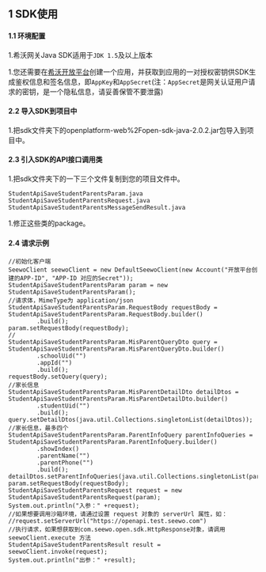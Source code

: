 ## 1 SDK使用

#### 1.1 环境配置

1.希沃网关Java SDK适用于`JDK 1.5`及以上版本

1.您还需要在[希沃开放平台](http://open.seewo.com/#/console)创建一个应用，并获取到应用的一对授权密钥供SDK生成鉴权信息和签名信息，即`AppKey`和`AppSecret`(注：`AppSecret`是网关认证用户请求的密钥，是一个隐私信息，请妥善保管不要泄露)

#### 2.2 导入SDK到项目中

1.把sdk文件夹下的openplatform-web%2Fopen-sdk-java-2.0.2.jar包导入到项目中。

#### 2.3 引入SDK的API接口调用类

1.把sdk文件夹下的一下三个文件复制到您的项目文件中。

```
StudentApiSaveStudentParentsParam.java
StudentApiSaveStudentParentsRequest.java
StudentApiSaveStudentParentsMessageSendResult.java
```

1.修正这些类的package。

#### 2.4 请求示例

```
//初始化客户端
SeewoClient seewoClient = new DefaultSeewoClient(new Account("开放平台创建的APP-ID", "APP-ID 对应的Secret"));
StudentApiSaveStudentParentsParam param = new StudentApiSaveStudentParentsParam();
//请求体，MimeType为 application/json
StudentApiSaveStudentParentsParam.RequestBody requestBody = StudentApiSaveStudentParentsParam.RequestBody.builder()
        .build();
param.setRequestBody(requestBody);
//
StudentApiSaveStudentParentsParam.MisParentQueryDto query = StudentApiSaveStudentParentsParam.MisParentQueryDto.builder()
        .schoolUid("")
        .appId("")
        .build();
requestBody.setQuery(query);
//家长信息
StudentApiSaveStudentParentsParam.MisParentDetailDto detailDtos = StudentApiSaveStudentParentsParam.MisParentDetailDto.builder()
        .studentUid("")
        .build();
query.setDetailDtos(java.util.Collections.singletonList(detailDtos));
//家长信息，最多四个
StudentApiSaveStudentParentsParam.ParentInfoQuery parentInfoQueries = StudentApiSaveStudentParentsParam.ParentInfoQuery.builder()
        .showIndex()
        .parentName("")
        .parentPhone("")
        .build();
detailDtos.setParentInfoQueries(java.util.Collections.singletonList(parentInfoQueries));
param.setRequestBody(requestBody);
StudentApiSaveStudentParentsRequest request = new StudentApiSaveStudentParentsRequest(param);
System.out.println("入参：" +request);
//如果想要调用沙箱环境，请通过设置 request 对象的 serverUrl 属性，如：
//request.setServerUrl("https://openapi.test.seewo.com")
//执行请求，如果想获取到com.seewo.open.sdk.HttpResponse对象，请调用 seewoClient.execute 方法
StudentApiSaveStudentParentsResult result = seewoClient.invoke(request);
System.out.println("出参：" +result);
```